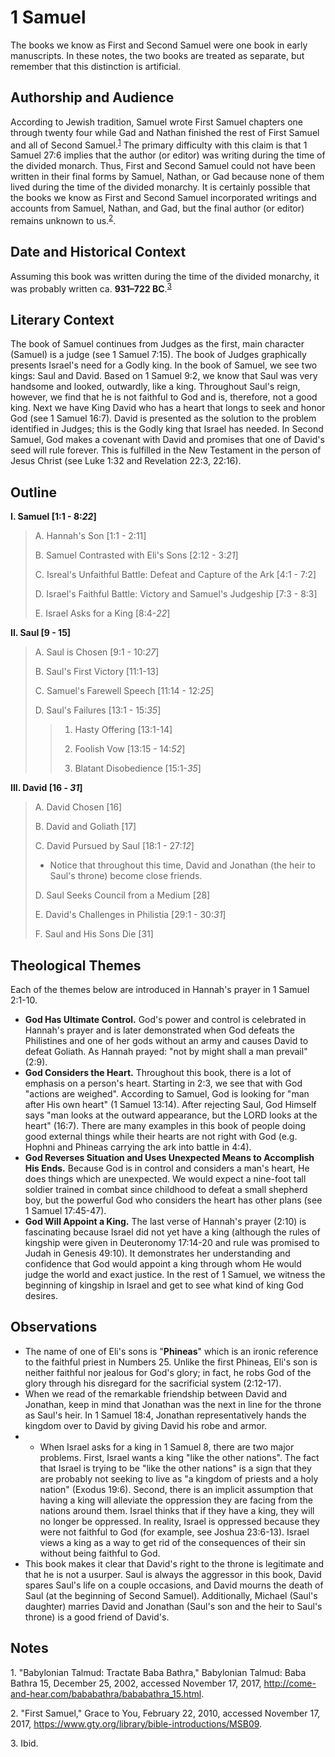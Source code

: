 # 1 Samuel

The books we know as First and Second Samuel were one book in early manuscripts. In these notes, the two books are treated as separate, but remember that this distinction is artificial.

## Authorship and Audience
According to Jewish tradition, Samuel wrote First Samuel chapters one through twenty four while Gad and Nathan finished the rest of First Samuel and all of Second Samuel.<sup>[1](#footnote1)</sup> The primary difficulty with this claim is that 1 Samuel 27:6 implies that the author (or editor) was writing during the time of the divided monarch. Thus, First and Second Samuel could not have been written in their final forms by Samuel, Nathan, or Gad because none of them lived during the time of the divided monarchy. It is certainly possible that the books we know as First and Second Samuel incorporated writings and accounts from Samuel, Nathan, and Gad, but the final author (or editor) remains unknown to us.<sup>[2](#footnote2)</sup>.

## Date and Historical Context
Assuming this book was written during the time of the divided monarchy, it was probably written ca. **931–722 BC**.<sup>[3](#footnote3)</sup>

## Literary Context
The book of Samuel continues from Judges as the first, main character (Samuel) is a judge (see 1 Samuel 7:15). The book of Judges graphically presents Israel's need for a Godly king. In the book of Samuel, we see two kings: Saul and David. Based on 1 Samuel 9:2, we know that Saul was very handsome and looked, outwardly, like a king. Throughout Saul's reign, however, we find that he is not faithful to God and is, therefore, not a good king. Next we have King David who has a heart that longs to seek and honor God (see 1 Samuel 16:7). David is presented as the solution to the problem identified in Judges; this is the Godly king that Israel has needed. In Second Samuel, God makes a covenant with David and promises that one of David's seed will rule forever. This is fulfilled in the New Testament in the person of Jesus Christ (see Luke 1:32 and Revelation 22:3, 22:16).

## Outline
**I. Samuel [1:1 - 8:*22*]**

  > A. Hannah's Son [1:1 - 2:11]
  > 
  > B. Samuel Contrasted with Eli's Sons [2:12 - 3:*21*]
  > 
  > C. Isreal's Unfaithful Battle: Defeat and Capture of the Ark [4:1 - 7:2]
  > 
  > D. Israel's Faithful Battle: Victory and Samuel's Judgeship [7:3 - 8:3]
  > 
  > E. Israel Asks for a King [8:4-*22*]

**II. Saul [9 - 15]**

  > A. Saul is Chosen [9:1 - 10:*27*]
  > 
  > B. Saul's First Victory [11:1-13]
  > 
  > C. Samuel's Farewell Speech [11:14 - 12:*25*]
  > 
  > D. Saul's Failures [13:1 - 15:*35*]
  > 
  >   > 1. Hasty Offering [13:1-14]
  >   > 
  >   > 2. Foolish Vow [13:15 - 14:*52*]
  >   > 
  >   > 3. Blatant Disobedience [15:1-*35*]

**III. David [16 - *31*]**

  > A. David Chosen [16]
  > 
  > B. David and Goliath [17]
  > 
  > C. David Pursued by Saul [18:1 - 27:*12*]
  > 
  >   - Notice that throughout this time, David and Jonathan (the heir to Saul's throne) become close friends.
  > 
  > D. Saul Seeks Council from a Medium [28]
  > 
  > E. David's Challenges in Philistia [29:1 - 30:*31*]
  > 
  > F. Saul and His Sons Die [31]

## Theological Themes

Each of the themes below are introduced in Hannah's prayer in 1 Samuel 2:1-10.

- **God Has Ultimate Control.** God's power and control is celebrated in Hannah's prayer and is later demonstrated when God defeats the Philistines and one of her gods without an army and causes David to defeat Goliath. As Hannah prayed: "not by might shall a man prevail" (2:9).
- **God Considers the Heart.** Throughout this book, there is a lot of emphasis on a person's heart. Starting in 2:3, we see that with God "actions are weighed". According to Samuel, God is looking for "man after His own heart" (1 Samuel 13:14). After rejecting Saul, God Himself says "man looks at the outward appearance, but the LORD looks at the heart" (16:7). There are many examples in this book of people doing good external things while their hearts are not right with God (e.g. Hophni and Phineas carrying the ark into battle in 4:4).
- **God Reverses Situation and Uses Unexpected Means to Accomplish His Ends.** Because God is in control and considers a man's heart, He does things which are unexpected. We would expect a nine-foot tall soldier trained in combat since childhood to defeat a small shepherd boy, but the powerful God who considers the heart has other plans (see 1 Samuel 17:45-47).
- **God Will Appoint a King.** The last verse of Hannah's prayer (2:10) is fascinating because Israel did not yet have a king (although the rules of kingship were given in Deuteronomy 17:14-20 and rule was promised to Judah in Genesis 49:10). It demonstrates her understanding and confidence that God would appoint a king through whom He would judge the world and exact justice. In the rest of 1 Samuel, we witness the beginning of kingship in Israel and get to see what kind of king God desires.

## Observations
- The name of one of Eli's sons is "**Phineas**" which is an ironic reference to the faithful priest in Numbers 25. Unlike the first Phineas, Eli's son is neither faithful nor jealous for God's glory; in fact, he robs God of the glory through his disregard for the sacrificial system (2:12-17).
- When we read of the remarkable friendship between David and Jonathan, keep in mind that Jonathan was the next in line for the throne as Saul's heir. In 1 Samuel 18:4, Jonathan representatively hands the kingdom over to David by giving David his robe and armor.
- - When Israel asks for a king in 1 Samuel 8, there are two major problems. First, Israel wants a king "like the other nations". The fact that Israel is trying to be "like the other nations" is a sign that they are probably not seeking to live as "a kingdom of priests and a holy nation" (Exodus 19:6). Second, there is an implicit assumption that having a king will alleviate the oppression they are facing from the nations around them. Israel thinks that if they have a king, they will no longer be oppressed. In reality, Israel is oppressed because they were not faithful to God (for example, see Joshua 23:6-13). Israel views a king as a way to get rid of the consequences of their sin without being faithful to God.
- This book makes it clear that David's right to the throne is legitimate and that he is not a usurper. Saul is always the aggressor in this book, David spares Saul's life on a couple occasions, and David mourns the death of Saul (at the beginning of Second Samuel). Additionally, Michael (Saul's daughter) marries David and Jonathan (Saul's son and the heir to Saul's throne) is a good friend of David's.

## Notes

<a id="footnote1">1. </a>"Babylonian Talmud: Tractate Baba Bathra," Babylonian Talmud: Baba Bathra 15, December 25, 2002, accessed November 17, 2017, http://come-and-hear.com/bababathra/bababathra_15.html.

<a id="footnote2">2. </a>"First Samuel," Grace to You, February 22, 2010, accessed November 17, 2017, https://www.gty.org/library/bible-introductions/MSB09.

<a id="footnote3">3. </a>Ibid.

